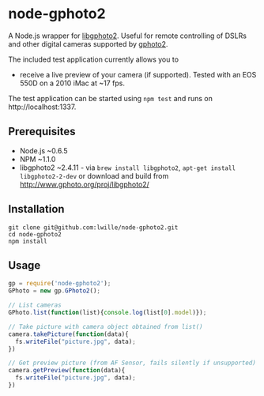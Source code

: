 # node-gphoto2
A Node.js wrapper for [libgphoto2](http://www.gphoto.org). Useful for remote controlling of DSLRs and other digital cameras supported by [gphoto2](http://www.gphoto.org).

The included test application currently allows you to

* receive a live preview of your camera (if supported). Tested with an EOS 550D on a 2010 iMac at ~17 fps.

The test application can be started using ``npm test`` and runs on http://localhost:1337.

## Prerequisites
* Node.js ~0.6.5
* NPM ~1.1.0
* libgphoto2 ~2.4.11 - via ``brew install libgphoto2``, ``apt-get install libgphoto2-2-dev`` or download and build from http://www.gphoto.org/proj/libgphoto2/

## Installation
    git clone git@github.com:lwille/node-gphoto2.git
    cd node-gphoto2
    npm install

## Usage
```javascript
gp = require('node-gphoto2');
GPhoto = new gp.GPhoto2();

// List cameras
GPhoto.list(function(list){console.log(list[0].model)});

// Take picture with camera object obtained from list()
camera.takePicture(function(data){
  fs.writeFile("picture.jpg", data);
})

// Get preview picture (from AF Sensor, fails silently if unsupported)
camera.getPreview(function(data){
  fs.writeFile("picture.jpg", data);
})
```